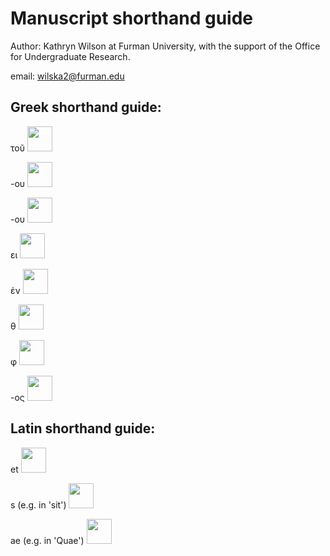 # Manuscript shorthand guide

Author: Kathryn Wilson at Furman University, with the support of the Office for Undergraduate Research.

email: wilska2@furman.edu

## Greek shorthand guide:

τοῦ <img src="https://github.com/ChiaraPalladino/furesearch/assets/170905706/4b054e7e-676c-470a-9600-a563d8b8ab42" width="40" height="40">

-ου <img src="https://github.com/ChiaraPalladino/furesearch/assets/170905706/cd43673d-2a11-4f0a-8f9e-1ffc724becc9" width="40" height="40">

-ου <img src="https://github.com/user-attachments/assets/86fe4429-26de-42b2-87af-efaaf79615f2" width="40" height="40">

ει <img src="https://github.com/ChiaraPalladino/furesearch/assets/170905706/3a14ddd3-5726-4df5-a29e-5b422d3d8646" width="40" height="40">

ἐν <img src="https://github.com/user-attachments/assets/b38f4dc9-87da-4bac-bccf-1b0b4681f9ed" width="40" height="40">

θ <img src="https://github.com/ChiaraPalladino/furesearch/assets/170905706/09fe24d9-8c3b-4f6b-9d01-6900a2afcd3a" width="40" height="40">

φ <img src="https://github.com/ChiaraPalladino/furesearch/assets/170905706/d3fb1d76-53fe-45b6-9108-cf6378434732" width="40" height="40">

-ος <img src="https://github.com/ChiaraPalladino/furesearch/assets/170905706/960f8233-eb27-4b1a-bae4-ea3184da4b82" width="40" height="40">


## Latin shorthand guide:

et <img src="https://github.com/user-attachments/assets/4ce533cc-1d2f-435c-871c-c9f126398309" width="40" height="40">

s (e.g. in 'sit') <img src="https://github.com/user-attachments/assets/e57a52cc-9ca4-44ad-ab11-848f67afa581" width="40" height="40">

ae (e.g. in 'Quae') <img src="https://github.com/user-attachments/assets/c91a025e-546a-426d-b189-b40912e4f27e" width="40" height="40">


